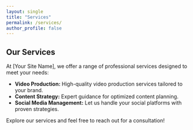 ```yaml
---
layout: single
title: "Services"
permalink: /services/
author_profile: false
---
```


## Our Services

At [Your Site Name], we offer a range of professional services designed to meet your needs:

- **Video Production:** High-quality video production services tailored to your brand.
- **Content Strategy:** Expert guidance for optimized content planning.
- **Social Media Management:** Let us handle your social platforms with proven strategies.

Explore our services and feel free to reach out for a consultation! 